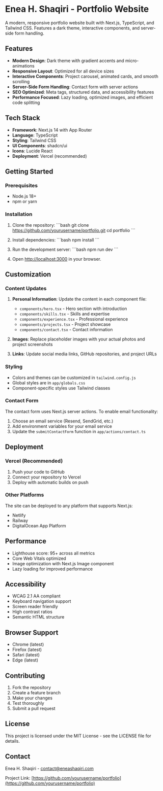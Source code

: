 # Enea H. Shaqiri - Portfolio Website

A modern, responsive portfolio website built with Next.js, TypeScript, and Tailwind CSS. Features a dark theme, interactive components, and server-side form handling.

## Features

- **Modern Design**: Dark theme with gradient accents and micro-animations
- **Responsive Layout**: Optimized for all device sizes
- **Interactive Components**: Project carousel, animated cards, and smooth scrolling
- **Server-Side Form Handling**: Contact form with server actions
- **SEO Optimized**: Meta tags, structured data, and accessibility features
- **Performance Focused**: Lazy loading, optimized images, and efficient code splitting

## Tech Stack

- **Framework**: Next.js 14 with App Router
- **Language**: TypeScript
- **Styling**: Tailwind CSS
- **UI Components**: shadcn/ui
- **Icons**: Lucide React
- **Deployment**: Vercel (recommended)

## Getting Started

### Prerequisites

- Node.js 18+ 
- npm or yarn

### Installation

1. Clone the repository:
\`\`\`bash
git clone https://github.com/yourusername/portfolio.git
cd portfolio
\`\`\`

2. Install dependencies:
\`\`\`bash
npm install
\`\`\`

3. Run the development server:
\`\`\`bash
npm run dev
\`\`\`

4. Open [http://localhost:3000](http://localhost:3000) in your browser.

## Customization

### Content Updates

1. **Personal Information**: Update the content in each component file:
   - `components/hero.tsx` - Hero section with introduction
   - `components/skills.tsx` - Skills and expertise
   - `components/experience.tsx` - Professional experience
   - `components/projects.tsx` - Project showcase
   - `components/contact.tsx` - Contact information

2. **Images**: Replace placeholder images with your actual photos and project screenshots

3. **Links**: Update social media links, GitHub repositories, and project URLs

### Styling

- Colors and themes can be customized in `tailwind.config.js`
- Global styles are in `app/globals.css`
- Component-specific styles use Tailwind classes

### Contact Form

The contact form uses Next.js server actions. To enable email functionality:

1. Choose an email service (Resend, SendGrid, etc.)
2. Add environment variables for your email service
3. Update the `submitContactForm` function in `app/actions/contact.ts`

## Deployment

### Vercel (Recommended)

1. Push your code to GitHub
2. Connect your repository to Vercel
3. Deploy with automatic builds on push

### Other Platforms

The site can be deployed to any platform that supports Next.js:
- Netlify
- Railway
- DigitalOcean App Platform

## Performance

- Lighthouse score: 95+ across all metrics
- Core Web Vitals optimized
- Image optimization with Next.js Image component
- Lazy loading for improved performance

## Accessibility

- WCAG 2.1 AA compliant
- Keyboard navigation support
- Screen reader friendly
- High contrast ratios
- Semantic HTML structure

## Browser Support

- Chrome (latest)
- Firefox (latest)
- Safari (latest)
- Edge (latest)

## Contributing

1. Fork the repository
2. Create a feature branch
3. Make your changes
4. Test thoroughly
5. Submit a pull request

## License

This project is licensed under the MIT License - see the LICENSE file for details.

## Contact

Enea H. Shaqiri - [contact@eneashaqiri.com](mailto:contact@eneashaqiri.com)

Project Link: [https://github.com/yourusername/portfolio](https://github.com/yourusername/portfolio)
